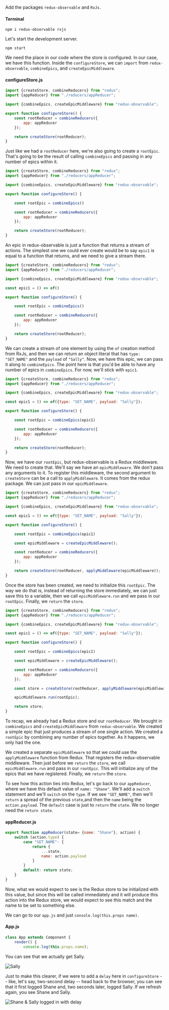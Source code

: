 Add the packages `redux-observable` and `RxJs`. 

#### Terminal
```
npm i redux-observable rxjs
```

Let's start the development server. 

```
npm start
```

We need the place in our code where the store is configured. In our case, we have this function. Inside the `configureStore`, we can `import` from `redux-observable`, `combineEpics`, and `createEpicMiddleware`.

#### configureStore.js
```js
import {createStore, combineReducers} from "redux";
import {appReducer} from "./reducers/appReducer";

import {combineEpics, createEpicMiddleware} from "redux-observable";

export function configureStore() {
    const rootReducer = combineReducers({
        app: appReducer
    });

    return createStore(rootReducer);
}
```

Just like we had a `rootReducer` here, we're also going to create a `rootEpic`. That's going to be the result of calling `combineEpics` and passing in any number of epics within it.

```js
import {createStore, combineReducers} from "redux";
import {appReducer} from "./reducers/appReducer";

import {combineEpics, createEpicMiddleware} from "redux-observable";

export function configureStore() {

    const rootEpic = combineEpics()

    const rootReducer = combineReducers({
        app: appReducer
    });

    return createStore(rootReducer);
}
```

An epic in redux-observable is just a function that returns a stream of actions. The simplest one we could ever create would be to say `epic1` is equal to a function that returns, and we need to give a stream there.

```js
import {createStore, combineReducers} from "redux";
import {appReducer} from "./reducers/appReducer";

import {combineEpics, createEpicMiddleware} from "redux-observable";

const epic1 = () => of()

export function configureStore() {

    const rootEpic = combineEpics()

    const rootReducer = combineReducers({
        app: appReducer
    });

    return createStore(rootReducer);
}
```

We can create a stream of one element by using the `of` creation method from RxJs, and then we can return an object literal that has `type: "SET_NAME"` and the `payload` of `"Sally"`. Now, we have this epic, we can pass it along to `combineEpics`. The point here is that you'd be able to have any number of epics in `combineEpics`. For now, we'll stick with `epic1`.

```js
import {createStore, combineReducers} from "redux";
import {appReducer} from "./reducers/appReducer";

import {combineEpics, createEpicMiddleware} from "redux-observable";

const epic1 = () => of({type: "SET_NAME", payload: "Sally"});

export function configureStore() {

    const rootEpic = combineEpics(epic1)

    const rootReducer = combineReducers({
        app: appReducer
    });

    return createStore(rootReducer);
}
```

Now, we have our `rootEpic`, but redux-observable is a Redux middleware. We need to create that. We'll say we have an `epicMiddleware`. We don't pass any arguments to it. To register this middleware, the second argument to `createStore` can be a call to `applyMiddleware`. It comes from the redux package. We can just pass in our `epicMiddleware`.

```js
import {createStore, combineReducers} from "redux";
import {appReducer} from "./reducers/appReducer";

import {combineEpics, createEpicMiddleware} from "redux-observable";

const epic1 = () => of({type: "SET_NAME", payload: "Sally"});

export function configureStore() {

    const rootEpic = combineEpics(epic1)

    const epicMiddleware = createEpicMiddleware();

    const rootReducer = combineReducers({
        app: appReducer
    });

    return createStore(rootReducer, applyMiddleware(epicMiddleware));
}
```

Once the store has been created, we need to initialize this `rootEpic`. The way we do that is, instead of returning the store immediately, we can just save this to a variable, then we call `epicMiddleware.run` and we pass in our `rootEpic`. Finally, we `return` the `store`.

```js
import {createStore, combineReducers} from "redux";
import {appReducer} from "./reducers/appReducer";

import {combineEpics, createEpicMiddleware} from "redux-observable";

const epic1 = () => of({type: "SET_NAME", payload: "Sally"});

export function configureStore() {

    const rootEpic = combineEpics(epic1)

    const epicMiddleware = createEpicMiddleware();

    const rootReducer = combineReducers({
        app: appReducer
    });

    const store = createStore(rootReducer, applyMiddleware(epicMiddleware));

    epicMiddleware.run(rootEpic);

    return store; 
}
```

To recap, we already had a Redux store and our `rootReducer`. We brought in `combineEpics` and `createEpicMiddleware` from `redux-observable`. We created a simple epic that just produces a stream of one single action. We created a `rootEpic` by combining any number of epics together. As it happens, we only had the one.

We created a separate `epicMiddleware` so that we could use the `applyMiddleware` function from Redux. That registers the redux-observable middleware. Then just before we `return` the `store`, we call `epicMiddleware.run` and pass in our `rootEpic`. This will initialize any of the epics that we have registered. Finally, we `return` the `store`.

To see how this action ties into Redux, let's go back to our `appReducer`, where we have this default value of `name: "Shane"`. We'll add a `switch` statement and we'll `switch` on the `type`. If we see `"SET_NAME"`, then we'll `return` a spread of the previous `state`,and then the `name` being the `action.payload`. The `default` case is just to `return` the `state`. We no longer need the `return state`.

#### appReducer.js
```js
export function appReducer(state= {name: "Shane"}, action) {
    switch (action.type) {
        case "SET_NAME": {
            return {
                ...state,
                name: action.payload
            }
        }
        default: return state;
    }
}
```

Now, what we would expect to see is the Redux store to be initialized with this value, but since this will be called immediately and it will produce this action into the Redux store, we would expect to see this match and the name to be set to something else.

We can go to our `app.js` and just `console.log(this.props name)`. 

#### App.js
```js
class App extends Component {
    render() {
        console.log(this.props.name);
```

You can see that we actually get Sally. 

![Sally](https://res.cloudinary.com/dg3gyk0gu/image/upload/v1551986026/transcript-images/redux-debug-redux-observable-with-redux-dev-tools-c31b5e47-sally.png)

Just to make this clearer, if we were to add a `delay` here in `configureStore` -- like, let's say, two-second delay -- head back to the browser, you can see that it first logged Shane and, two seconds later, logged Sally. If we refresh again, you see Shane and Sally.

![Shane & Sally logged in with delay](https://res.cloudinary.com/dg3gyk0gu/image/upload/v1551986027/transcript-images/redux-debug-redux-observable-with-redux-dev-tools-c31b5e47-both-shane-and-sally-logged-in.png)